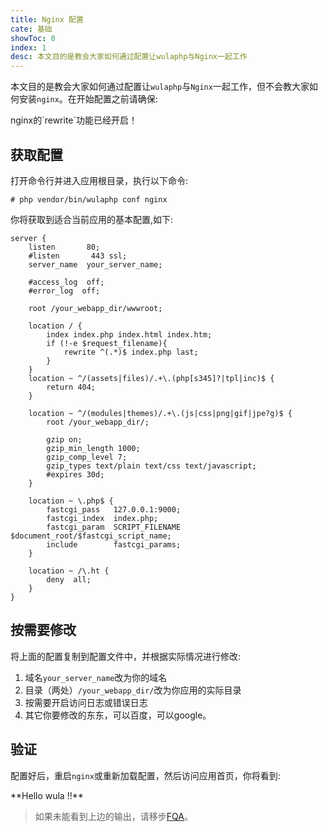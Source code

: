 ```yaml
---
title: Nginx 配置
cate: 基础
showToc: 0
index: 1
desc: 本文目的是教会大家如何通过配置让wulaphp与Nginx一起工作
---
```


本文目的是教会大家如何通过配置让`wulaphp`与`Nginx`一起工作，但不会教大家如何安装`nginx`。在开始配置之前请确保:

<p class="tip" markdown="1">nginx的`rewrite`功能已经开启！</p>

## 获取配置

打开命令行并进入应用根目录，执行以下命令:

`# php vendor/bin/wulaphp conf nginx`

你将获取到适合当前应用的基本配置,如下:

```nginx
server {
    listen       80;
    #listen       443 ssl;
    server_name  your_server_name;

    #access_log  off;
    #error_log  off;

    root /your_webapp_dir/wwwroot;

    location / {
        index index.php index.html index.htm;
        if (!-e $request_filename){
            rewrite ^(.*)$ index.php last;
        }
    }
    location ~ ^/(assets|files)/.+\.(php[s345]?|tpl|inc)$ {
        return 404;
    }

    location ~ ^/(modules|themes)/.+\.(js|css|png|gif|jpe?g)$ {
        root /your_webapp_dir/;

        gzip on;
        gzip_min_length 1000;
        gzip_comp_level 7;
        gzip_types text/plain text/css text/javascript;
        #expires 30d;
    }

    location ~ \.php$ {
        fastcgi_pass   127.0.0.1:9000;
        fastcgi_index  index.php;
        fastcgi_param  SCRIPT_FILENAME  $document_root/$fastcgi_script_name;
        include        fastcgi_params;
    }

    location ~ /\.ht {
        deny  all;
    }
}
```

## 按需要修改

将上面的配置复制到配置文件中，并根据实际情况进行修改:

1. 域名`your_server_name`改为你的域名
2. 目录（两处）`/your_webapp_dir/`改为你应用的实际目录
3. 按需要开启访问日志或错误日志
4. 其它你要修改的东东，可以百度，可以google。

## 验证

配置好后，重启`nginx`或重新加载配置，然后访问应用首页，你将看到:

<p class="success" markdown=1>
**Hello wula !!**
</p>

> 如果未能看到上边的输出，请移步[FQA](../fqa.md#install)。
